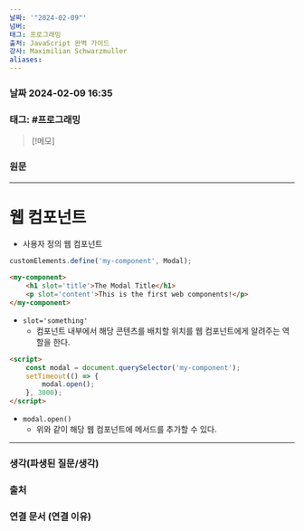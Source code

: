 ```yaml
---
날짜: '"2024-02-09"'
넘버: 
태그: 프로그래밍
출처: JavaScript 완벽 가이드
강사: Maximilian Schwarzmuller
aliases:
---
```

### 날짜  2024-02-09 16:35

### 태그: #프로그래밍 

>[!메모]
>

### 원문
---
# 웹 컴포넌트
- 사용자 정의 웹 컴포넌트
```js
customElements.define('my-component', Modal);
``` 
```html
<my-component>
	<h1 slot='title'>The Modal Title</h1>
	<p slot='content'>This is the first web components!</p>
</my-component>
```
- `slot='something'`
	- 컴포넌트 내부에서 해당 콘텐츠를 배치할 위치를 웹 컴포넌트에게 알려주는 역할을 한다. 
```html
<script>
	const modal = document.querySelector('my-component');
	setTimeout(() => {
		modal.open();
	}, 3000);
</script>
```
- `modal.open() `
	- 위와 같이 해당 웹 컴포넌트에 메서드를 추가할 수 있다.
---
### 생각(파생된 질문/생각)

### 출처

### 연결 문서 (연결 이유)
